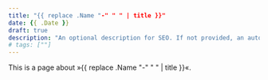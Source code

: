 ```yaml
---
title: "{{ replace .Name "-" " " | title }}"
date: {{ .Date }}
draft: true
description: "An optional description for SEO. If not provided, an automatically created summary will be used."
# tags: [""]
---
```


This is a page about »{{ replace .Name "-" " " | title }}«.
